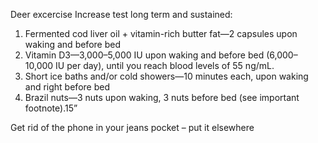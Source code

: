 Deer excercise
Increase test long term and sustained: 

1.	Fermented cod liver oil + vitamin-rich butter fat—2 capsules upon waking and before bed
2.	Vitamin D3—3,000–5,000 IU upon waking and before bed (6,000–10,000 IU per day), until you reach blood levels of 55 ng/mL.
3.	Short ice baths and/or cold showers—10 minutes each, upon waking and right before bed
4.	Brazil nuts—3 nuts upon waking, 3 nuts before bed (see important footnote).15”

Get rid of the phone in your jeans pocket – put it elsewhere
